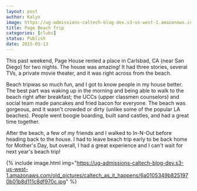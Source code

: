 ```yaml
---
layout: post
author: Kalyn
image: https://ug-admissions-caltech-blog-dev.s3-us-west-1.amazonaws.com/old_pictures/caltech_as_it_happens/6a0105349b8251970b01b8d111c8d6970c.jpg
title: Page Beach Trip 
categories: [clubs]
status: Publish
date: 2015-05-13
---
```


This past weekend, Page House rented a place in Carlsbad, CA (near San Diego) for two nights. The house was amazing! It had three stories, several TVs, a private movie theater, and it was right across from the beach.

  Beach tripwas so much fun, and I got to know people in my house better. The best part was waking up in the morning and being able to walk to the beach right after breakfast; the UCCs (upper classmen counselors) and social team made pancakes and fried bacon for everyone. The beach was gorgeous, and it wasn't crowded or dirty (unlike some of the popular LA beaches). People went boogie boarding, built sand castles, and had a great time together.

  After the beach, a few of my friends and I walked to In-N-Out before heading back to the house. I had to leave beach trip early to be back home for Mother's Day, but overall, I had a great experience and I can't wait for next year's beach trip!


{% include image.html img="https://ug-admissions-caltech-blog-dev.s3-us-west-1.amazonaws.com/old_pictures/caltech_as_it_happens/6a0105349b8251970b01b8d111c8df970c.jpg" %}

